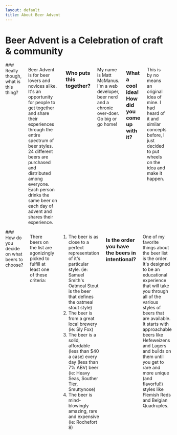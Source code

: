 ```yaml
---
layout: default
title: About Beer Advent
---
```

<h1 id="about">Beer&nbsp;Advent is&nbsp;a Celebration of craft &amp; community</h1>

<div class="six columns" markdown="1">
### Really though, what is this thing?

Beer Advent is for beer lovers and novices alike. It's an opportunity for people to get together and share their experiences through the entire spectrum of beer styles. 24 different beers are purchased and distributed among everyone. Each person drinks the same beer on each day of advent and shares their experience.

### Who puts this together?

My name is Matt McManus. I'm a web developer, beer nerd and a chronic over-doer. Go big or go home!

### What a cool idea! How did you come up with it?

This is by no means an original idea of mine. I had heard of it and similar concepts before, I just decided to put wheels on the idea and make it happen.
</div>

<div class="six columns" markdown="1">
### How do you decide on what beers to choose?

There beers on the list are agonizingly picked to fulfill at least one of these criteria:

1. The beer is as close to a perfect representation of it's particular style. (ie: Samuel Smith's Oatmeal Stout is the beer that defines the oatmeal stout style)
2. The beer is from a great local brewery (ie: Sly Fox)
3. The beer is a solid, affordable (less than $40 a case) every day (less than 7% ABV) beer (ie: Heavy Seas, Souther Tier, Smuttynose)
4. The beer is mind-blowingly amazing, rare and expensive (ie: Rochefort 8)

### Is the order you have the beers in intentional?

One of my favorite things about the beer list is the order. It's designed to be an educational experience that will take you through all of the various styles of beers that are available. It starts with approachable beers like Hefeweizens and Lagers and builds on them until you get to rare and more unique (and flavorful!) styles like Flemish Reds and Belgian Quadruples.
</div>
